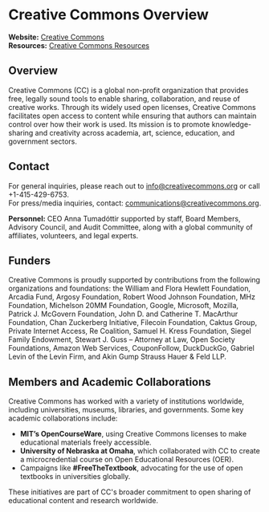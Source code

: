 # Creative Commons Overview

**Website:** [Creative Commons](https://creativecommons.org/about/)  
**Resources:** [Creative Commons Resources](https://creativecommons.org/share-your-work/)

## Overview
Creative Commons (CC) is a global non-profit organization that provides free, legally sound tools to enable sharing, collaboration, and reuse of creative works. Through its widely used open licenses, Creative Commons facilitates open access to content while ensuring that authors can maintain control over how their work is used. Its mission is to promote knowledge-sharing and creativity across academia, art, science, education, and government sectors.

## Contact
For general inquiries, please reach out to [info@creativecommons.org](mailto:info@creativecommons.org) or call +1-415-429-6753.  
For press/media inquiries, contact: [communications@creativecommons.org](mailto:communications@creativecommons.org).

**Personnel:** CEO Anna Tumadóttir supported by staff, Board Members, Advisory Council, and Audit Committee, along with a global community of affiliates, volunteers, and legal experts.

## Funders
Creative Commons is proudly supported by contributions from the following organizations and foundations: the William and Flora Hewlett Foundation, Arcadia Fund, Argosy Foundation, Robert Wood Johnson Foundation, MHz Foundation, Michelson 20MM Foundation, Google, Microsoft, Mozilla, Patrick J. McGovern Foundation, John D. and Catherine T. MacArthur Foundation, Chan Zuckerberg Initiative, Filecoin Foundation, Caktus Group, Private Internet Access, Re
Coalition, Samuel H. Kress Foundation, Siegel Family Endowment, Stewart J. Guss – Attorney at Law, Open Society Foundations, Amazon Web Services, CouponFollow, DuckDuckGo, Gabriel Levin of the Levin Firm, and Akin Gump Strauss Hauer & Feld LLP.

## Members and Academic Collaborations
Creative Commons has worked with a variety of institutions worldwide, including universities, museums, libraries, and governments. Some key academic collaborations include:

- **MIT’s OpenCourseWare**, using Creative Commons licenses to make educational materials freely accessible.
- **University of Nebraska at Omaha**, which collaborated with CC to create a microcredential course on Open Educational Resources (OER).
- Campaigns like **#FreeTheTextbook**, advocating for the use of open textbooks in universities globally.

These initiatives are part of CC's broader commitment to open sharing of educational content and research worldwide.

